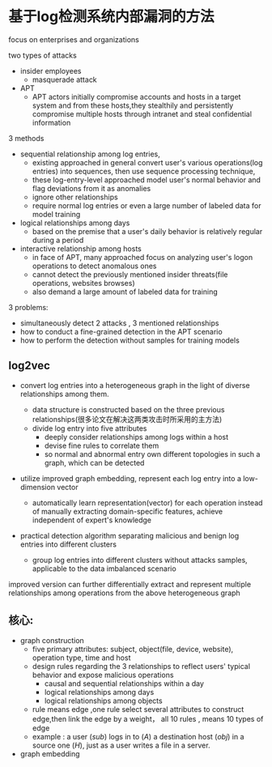# 基于log检测系统内部漏洞的方法



focus on enterprises and organizations

two types of attacks

- insider employees
  - masquerade attack
- APT
  - APT actors initially compromise accounts and hosts in a target system and from these hosts,they stealthily and persistently compromise multiple hosts through intranet and steal confidential information 

3 methods

- sequential relationship among log entries, 
  - existing approached in general convert user's various operations(log entries) into sequences, then use sequence processing technique,
  - these log-entry-level approached model user's normal behavior and flag deviations from it as anomalies
  - ignore other relationships
  - require normal log entries or even a large number of labeled data for model training
- logical relationships among days
  - based on the premise that a user's daily behavior is relatively regular during a period
- interactive relationship among hosts
  - in face of APT, many approached focus on analyzing user's logon operations to detect anomalous ones
  - cannot detect the previously mentioned insider threats(file operations, websites browses)
  - also demand a large amount of labeled data for training

3 problems:

- simultaneously detect 2 attacks , 3 mentioned relationships
- how to conduct a fine-grained detection in the APT scenario
- how to perform the detection without samples for training models

## log2vec

- convert log entries into a heterogeneous graph in the light of diverse relationships among them.
  - data structure is constructed based on the three previous relationships(很多论文在解决这两类攻击时所采用的主方法)
  - divide log entry into five attributes
    - deeply consider relationships among logs within a host 
    - devise fine rules to correlate them 
    - so normal and abnormal entry own different topologies in such a graph, which can be detected 

- utilize improved graph embedding, represent each log entry into a low-dimension vector
  - automatically learn representation(vector) for each operation instead of manually extracting domain-specific features, achieve independent of expert's knowledge
- practical detection algorithm  separating malicious and benign log entries into different clusters
  - group log entries into different clusters without attacks samples, applicable to the data imbalanced scenario

improved version can further differentially extract and represent multiple relationships among operations from the above heterogeneous graph

 

## 核心: 

- graph construction 
  - five primary attributes: subject, object(file, device, website), operation type, time and host
  - design rules regarding the 3 relationships to reflect users' typical behavior and expose malicious operations
    -  causal and sequential relationships within a day
    -  logical relationships among days
    -  logical relationships among objects
  - rule means edge ,one rule select  several attributes to construct edge,then link the edge by a weight， all 10 rules , means 10 types of edge
  - example :  a user (*sub*) logs in to (*A*) a destination host (*obj*) in a source one (*H*), just as a user writes a file in a server.
- graph embedding 

